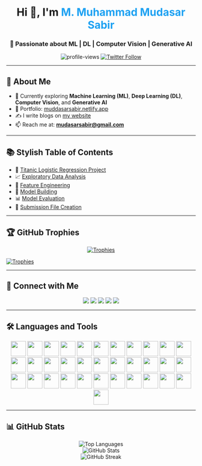 <h1 align="center">Hi 👋, I'm <span style="color:#1DA1F2;">M. Muhammad Mudasar Sabir</span></h1>
<h3 align="center">🚀 Passionate about ML | DL | Computer Vision | Generative AI</h3>

<p align="center">
  <img src="https://komarev.com/ghpvc/?username=mudasarsabir&label=Profile%20Views&color=0e75b6&style=flat" alt="profile-views" />
  <a href="https://twitter.com/mudasarsabir" target="_blank">
    <img src="https://img.shields.io/twitter/follow/mudasarsabir?logo=twitter&style=for-the-badge" alt="Twitter Follow" />
  </a>
</p>

---

## 🧠 About Me

- 🔭 Currently exploring **Machine Learning (ML)**, **Deep Learning (DL)**, **Computer Vision**, and **Generative AI**
- 💼 Portfolio: [muddasarsabir.netlify.app](https://muddasarsabir.netlify.app/)
- ✍️ I write blogs on [my website](https://muddasarsabir.netlify.app/)
- 📫 Reach me at: **mudasarsabir@gmail.com**

---

## 📚 Stylish Table of Contents

- 🎯 [Titanic Logistic Regression Project](#-titanic-logistic-regression-project)
- 📈 [Exploratory Data Analysis](#-exploratory-data-analysis)
- 🔧 [Feature Engineering](#-feature-engineering)
- 🧪 [Model Building](#-model-building)
- 📊 [Model Evaluation](#-model-evaluation)
- 🧾 [Submission File Creation](#-submission-file-creation)

---

## 🏆 GitHub Trophies

<p align="center">
  <a href="https://github.com/ryo-ma/github-profile-trophy">
    <img src="https://github-profile-trophy.vercel.app/?username=mudasarsabir&theme=onedark&row=2&column=5" alt="Trophies" />
  </a>
</p>

<p align="left"> 
  <a href="https://github.com/ryo-ma/github-profile-trophy">
    <img src="https://github-profile-trophy.vercel.app/?username=mudasarsabir&theme=onedark&row=2&column=5" alt="Trophies" />
  </a> 
</p>

---

## 🤝 Connect with Me

<p align="center">
  <a href="https://dev.to/muddasarsabir"><img src="https://img.shields.io/badge/DEV.to-0A0A0A?style=for-the-badge&logo=dev.to&logoColor=white"/></a>
  <a href="https://twitter.com/mudasarsabir"><img src="https://img.shields.io/badge/Twitter-1DA1F2?style=for-the-badge&logo=twitter&logoColor=white"/></a>
  <a href="https://linkedin.com/in/muddasarsabir"><img src="https://img.shields.io/badge/LinkedIn-0A66C2?style=for-the-badge&logo=linkedin&logoColor=white"/></a>
  <a href="https://fb.com/m.muddasarsabir"><img src="https://img.shields.io/badge/Facebook-1877F2?style=for-the-badge&logo=facebook&logoColor=white"/></a>
  <a href="https://medium.com/@mudasarsabir"><img src="https://img.shields.io/badge/Medium-12100E?style=for-the-badge&logo=medium&logoColor=white"/></a>
</p>

---

## 🛠️ Languages and Tools

<p align="center">
  <img src="https://cdn.jsdelivr.net/gh/devicons/devicon/icons/python/python-original.svg" width="40" height="40"/>
  <img src="https://cdn.jsdelivr.net/gh/devicons/devicon/icons/tensorflow/tensorflow-original.svg" width="40" height="40"/>
  <img src="https://cdn.jsdelivr.net/gh/devicons/devicon/icons/pytorch/pytorch-original.svg" width="40" height="40"/>
  <img src="https://cdn.jsdelivr.net/gh/devicons/devicon/icons/opencv/opencv-original.svg" width="40" height="40"/>
  <img src="https://cdn.jsdelivr.net/gh/devicons/devicon/icons/docker/docker-original.svg" width="40" height="40"/>
  <img src="https://cdn.jsdelivr.net/gh/devicons/devicon/icons/git/git-original.svg" width="40" height="40"/>
  <img src="https://cdn.jsdelivr.net/gh/devicons/devicon/icons/javascript/javascript-original.svg" width="40" height="40"/>
  <img src="https://cdn.jsdelivr.net/gh/devicons/devicon/icons/linux/linux-original.svg" width="40" height="40"/>
  <img src="https://cdn.jsdelivr.net/gh/devicons/devicon/icons/java/java-original.svg" width="40" height="40"/>
  <img src="https://cdn.jsdelivr.net/gh/devicons/devicon/icons/cplusplus/cplusplus-original.svg" width="40" height="40"/>
  <img src="https://cdn.jsdelivr.net/gh/devicons/devicon/icons/mysql/mysql-original-wordmark.svg" width="40" height="40"/>
  <img src="https://cdn.jsdelivr.net/gh/devicons/devicon/icons/mongodb/mongodb-original-wordmark.svg" width="40" height="40"/>
  <img src="https://cdn.jsdelivr.net/gh/devicons/devicon/icons/php/php-original.svg" width="40" height="40"/>
  <img src="https://cdn.jsdelivr.net/gh/devicons/devicon/icons/gitlab/gitlab-original-wordmark.svg" width="40" height="40"/>
  <img src="https://cdn.jsdelivr.net/gh/devicons/devicon/icons/azure/azure-original-wordmark.svg" width="40" height="40"/>
  <img src="https://cdn.jsdelivr.net/gh/devicons/devicon/icons/aws/aws-original-wordmark.svg" width="40" height="40"/>
  <img src="https://cdn.jsdelivr.net/gh/devicons/devicon/icons/arduino/arduino-original-wordmark.svg" width="40" height="40"/>
  <img src="https://cdn.jsdelivr.net/gh/devicons/devicon/icons/bootstrap/bootstrap-original-wordmark.svg" width="40" height="40"/>
  <img src="https://cdn.jsdelivr.net/gh/devicons/devicon/icons/chartjs/chartjs-original.svg" width="40" height="40"/>
  <img src="https://cdn.jsdelivr.net/gh/devicons/devicon/icons/bash/bash-original.svg" width="40" height="40"/>
  <img src="https://cdn.jsdelivr.net/gh/devicons/devicon/icons/django/django-original-wordmark.svg" width="40" height="40"/>
  <img src="https://cdn.jsdelivr.net/gh/devicons/devicon/icons/firebase/firebase-plain-wordmark.svg" width="40" height="40"/>
  <img src="https://cdn.jsdelivr.net/gh/devicons/devicon/icons/flask/flask-original-wordmark.svg" width="40" height="40"/>
  <img src="https://cdn.jsdelivr.net/gh/devicons/devicon/icons/googlecloud/googlecloud-original-wordmark.svg" width="40" height="40"/>
  <img src="https://cdn.jsdelivr.net/gh/devicons/devicon/icons/heroku/heroku-original-wordmark.svg" width="40" height="40"/>
  <img src="https://cdn.jsdelivr.net/gh/devicons/devicon/icons/html5/html5-original-wordmark.svg" width="40" height="40"/>
  <img src="https://cdn.jsdelivr.net/gh/devicons/devicon/icons/css3/css3-original-wordmark.svg" width="40" height="40"/>
  <img src="https://cdn.jsdelivr.net/gh/devicons/devicon/icons/jekyll/jekyll-original-wordmark.svg" width="40" height="40"/>
  <img src="https://cdn.jsdelivr.net/gh/devicons/devicon/icons/jenkins/jenkins-original-wordmark.svg" width="40" height="40"/>
  <img src="https://cdn.jsdelivr.net/gh/devicons/devicon/icons/kubernetes/kubernetes-original-wordmark.svg" width="40" height="40"/>
  <img src="https://cdn.jsdelivr.net/gh/devicons/devicon/icons/materialize/materialize-original-wordmark.svg" width="40" height="40"/>
  <img src="https://cdn.jsdelivr.net/gh/devicons/devicon/icons/selenium/selenium-original-wordmark.svg" width="40" height="40"/>
  <img src="https://cdn.jsdelivr.net/gh/devicons/devicon/icons/sqlite/sqlite-original-wordmark.svg" width="40" height="40"/>
  <img src="https://cdn.jsdelivr.net/gh/devicons/devicon/icons/typescript/typescript-original.svg" width="40" height="40"/>
</p>


---

## 📊 GitHub Stats

<p align="center">
  <img src="https://github-readme-stats.vercel.app/api/top-langs/?username=mudasarsabir&layout=compact&theme=radical" alt="Top Languages"/>
  <br/>
  <img src="https://github-readme-stats.vercel.app/api?username=mudasarsabir&show_icons=true&theme=radical" alt="GitHub Stats"/>
  <br/>
  <img src="https://github-readme-streak-stats.herokuapp.com?user=mudasarsabir&theme=radical" alt="GitHub Streak"/>
  
</p>
